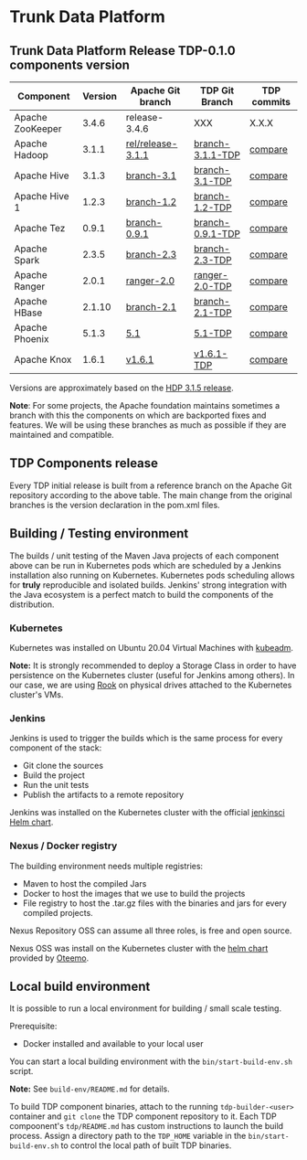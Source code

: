 # Trunk Data Platform

## Trunk Data Platform Release TDP-0.1.0 components version

| Component          | Version       | Apache Git branch |  TDP Git Branch    |  TDP commits  |
| -------------------|---------------|-------------------|--------------------|---------------|
| Apache ZooKeeper   | 3.4.6         | release-3.4.6     |  XXX               |    X.X.X         |
| Apache Hadoop      | 3.1.1         | [rel/release-3.1.1](https://github.com/apache/hadoop/commits/branch-3.1.1) |  [branch-3.1.1-TDP](https://github.com/TOSIT-IO/hadoop/commits/branch-3.1.1-TDP)  |  [compare](https://github.com/TOSIT-IO/hadoop/compare/branch-3.1.1...branch-3.1.1-TDP) |
| Apache Hive        | 3.1.3         | [branch-3.1](https://github.com/apache/hive/commits/branch-3.1)            |  [branch-3.1-TDP](https://github.com/TOSIT-IO/hive/commits/branch-3.1-TDP)      |  [compare](https://github.com/TOSIT-IO/hive/compare/branch-3.1...branch-3.1-TDP)       |
| Apache Hive 1      | 1.2.3         | [branch-1.2](https://github.com/apache/hive/commits/branch-1.2)            |  [branch-1.2-TDP](https://github.com/TOSIT-IO/hive/commits/branch-1.2-TDP)      |  [compare](https://github.com/TOSIT-IO/hive/compare/branch-1.2...branch-1.2-TDP)       |
| Apache Tez         | 0.9.1         | [branch-0.9.1](https://github.com/apache/tez/commits/branch-0.9.1)         |  [branch-0.9.1-TDP](https://github.com/TOSIT-IO/tez/commits/branch-0.9.1-TDP)     |  [compare](https://github.com/TOSIT-IO/tez/compare/branch-0.9.1...branch-0.9.1-TDP)    |
| Apache Spark       | 2.3.5         | [branch-2.3](https://github.com/apache/spark/commits/branch-2.3)           |  [branch-2.3-TDP](https://github.com/TOSIT-IO/spark/commits/branch-2.3-TDP)     |  [compare](https://github.com/TOSIT-IO/spark/compare/branch-2.3...branch-2.3-TDP) |
| Apache Ranger      | 2.0.1         | [ranger-2.0](https://github.com/TOSIT-IO/ranger/tree/ranger-2.0)        |  [ranger-2.0-TDP](https://github.com/TOSIT-IO/ranger/tree/ranger-2.0-TDP)    |  [compare](https://github.com/TOSIT-IO/ranger/compare/ranger-2.0...ranger-2.0-TDP)    
| Apache HBase       | 2.1.10        |  [branch-2.1](https://github.com/TOSIT-IO/hbase/commits/branch-2.1)      |   [branch-2.1-TDP](https://github.com/TOSIT-IO/hbase/commits/branch-2.1-TDP)  |  [compare](https://github.com/TOSIT-IO/hbase/compare/branch-2.1...branch-2.1-TDP)
| Apache Phoenix     | 5.1.3         |  [5.1](https://github.com/TOSIT-IO/phoenix/commits/5.1)            |   [5.1-TDP](https://github.com/TOSIT-IO/phoenix/commits/5.1-TDP)              |  [compare](https://github.com/TOSIT-IO/phoenix/compare/5.1...5.1-TDP)
| Apache Knox   | 1.6.1 |   [v1.6.1](https://github.com/TOSIT-IO/knox/commits/v1.6.1)  |   [v1.6.1-TDP](https://github.com/TOSIT-IO/knox/commits/v1.6.1-TDP)  |   [compare](https://github.com/TOSIT-IO/knox/compare/v1.6.1...v1.6.1-TDP)

Versions are approximately based on the [HDP 3.1.5 release](https://docs.cloudera.com/HDPDocuments/HDP3/HDP-3.1.5/release-notes/content/hdp_relnotes.html).

**Note**: For some projects, the Apache foundation maintains sometimes a branch with this the components on which are backported fixes and features. We will be using these branches as much as possible if they are maintained and compatible.

## TDP Components release

Every TDP initial release is built from a reference branch on the Apache Git repository according to the above table. The main change from the original branches is the version declaration in the pom.xml files.

## Building / Testing environment

The builds / unit testing of the Maven Java projects of each component above can be run in Kubernetes pods which are scheduled by a Jenkins installation also running on Kubernetes.
Kubernetes pods scheduling allows for **truly** reproducible and isolated builds. Jenkins' strong integration with the Java ecosystem is a perfect match to build the components of the distribution.

### Kubernetes

Kubernetes was installed on Ubuntu 20.04 Virtual Machines with [kubeadm](https://kubernetes.io/docs/setup/production-environment/tools/kubeadm/create-cluster-kubeadm/).

**Note:** It is strongly recommended to deploy a Storage Class in order to have persistence on the Kubernetes cluster (useful for Jenkins among others). In our case, we are using [Rook](https://rook.io/) on physical drives attached to the Kubernetes cluster's VMs.

### Jenkins

Jenkins is used to trigger the builds which is the same process for every component of the stack:
- Git clone the sources
- Build the project
- Run the unit tests
- Publish the artifacts to a remote repository

Jenkins was installed on the Kubernetes cluster with the official [jenkinsci Helm chart](https://github.com/jenkinsci/helm-charts).

### Nexus / Docker registry

The building environment needs multiple registries:
- Maven to host the compiled Jars
- Docker to host the images that we use to build the projects
- File registry to host the .tar.gz files with the binaries and jars for every compiled projects.

Nexus Repository OSS can assume all three roles, is free and open source.

Nexus OSS was install on the Kubernetes cluster with the [helm chart](https://github.com/Oteemo/charts/tree/master/charts/sonatype-nexus) provided by [Oteemo](https://github.com/Oteemo).

## Local build environment

It is possible to run a local environment for  building / small scale testing.

Prerequisite:
- Docker installed and available to your local user

You can start a local building environment with the `bin/start-build-env.sh` script.

**Note:** See `build-env/README.md` for details.

To build TDP component binaries, attach to the running `tdp-builder-<user>` container and `git clone` the TDP component repository to it. Each TDP compoonent's `tdp/README.md` has custom instructions to launch the build process.
Assign a directory path to the `TDP_HOME` variable in the `bin/start-build-env.sh` to control the local path of built TDP binaries. 
